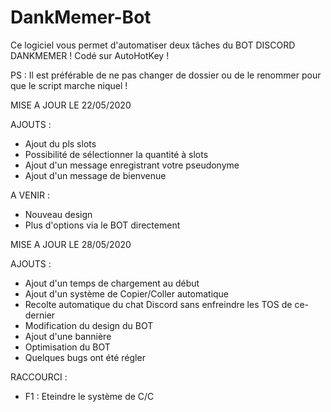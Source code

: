 # DankMemer-Bot

Ce logiciel vous permet d'automatiser deux tâches du BOT DISCORD DANKMEMER ! 
Codé sur AutoHotKey !



PS : Il est préférable de ne pas changer de dossier ou de le renommer pour que le script marche niquel ! 

MISE A JOUR LE 22/05/2020 

AJOUTS :

- Ajout du pls slots
- Possibilité de sélectionner la quantité à slots
- Ajout d'un message enregistrant votre pseudonyme
- Ajout d'un message de bienvenue

A VENIR :

- Nouveau design
- Plus d'options via le BOT directement

MISE A JOUR LE 28/05/2020

AJOUTS :

- Ajout d'un temps de chargement au début
- Ajout d'un système de Copier/Coller automatique
- Recolte automatique du chat Discord sans enfreindre les TOS de ce-dernier
- Modification du design du BOT
- Ajout d'une bannière
- Optimisation du BOT
- Quelques bugs ont été régler 

RACCOURCI : 
- F1 : Eteindre le système de C/C
